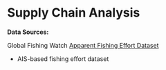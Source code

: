 # Supply Chain Analysis



**Data Sources:**

Global Fishing Watch [Apparent Fishing Effort Dataset](https://globalfishingwatch.org/dataset-and-code-fishing-effort/)
- AIS-based fishing effort dataset
